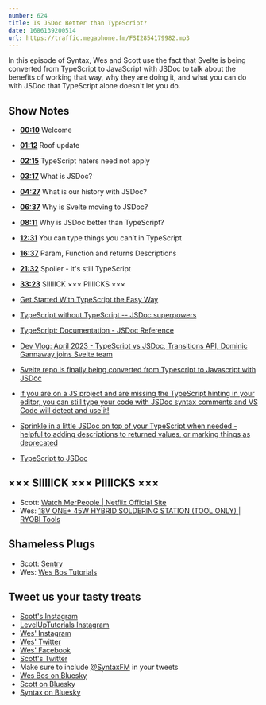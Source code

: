 ```yaml
---
number: 624
title: Is JSDoc Better than TypeScript?
date: 1686139200514
url: https://traffic.megaphone.fm/FSI2854179982.mp3
---
```


In this episode of Syntax, Wes and Scott use the fact that Svelte is being converted from TypeScript to JavaScript with JSDoc to talk about the benefits of working that way, why they are doing it, and what you can do with JSDoc that TypeScript alone doesn't let you do.

## Show Notes

* **[00:10](#t=00:10)** Welcome
* **[01:12](#t=01:12)** Roof update
* **[02:15](#t=02:15)** TypeScript haters need not apply
* **[03:17](#t=03:17)** What is JSDoc?
* **[04:27](#t=04:27)** What is our history with JSDoc?
* **[06:37](#t=06:37)** Why is Svelte moving to JSDoc?
* **[08:11](#t=08:11)** Why is JSDoc better than TypeScript?
* **[12:31](#t=12:31)** You can type things you can’t in TypeScript
* **[16:37](#t=16:37)** Param, Function and returns Descriptions
* **[21:32](#t=21:32)** Spoiler - it's still TypeScript
* **[33:23](#t=33:23)** SIIIIICK ××× PIIIICKS ×××

* [Get Started With TypeScript the Easy Way](https://austingil.com/typescript-the-easy-way/)
* [TypeScript without TypeScript -- JSDoc superpowers](https://fettblog.eu/typescript-jsdoc-superpowers/)
* [TypeScript: Documentation - JSDoc Reference](https://www.typescriptlang.org/docs/handbook/jsdoc-supported-types.html)
* [Dev Vlog: April 2023 - TypeScript vs JSDoc, Transitions API, Dominic Gannaway joins Svelte team](https://www.youtube.com/watch?v=MJHO6FSioPI&t=95s)
* [Svelte repo is finally being converted from Typescript to Javascript with JSDoc](https://twitter.com/puruvjdev/status/1655813548495486977)
* [If you are on a JS project and are missing the TypeScript hinting in your editor, you can still type your code with JSDoc syntax comments and VS Code will detect and use it!](https://twitter.com/wesbos/status/1339217248729305090)
* [Sprinkle in a little JSDoc on top of your TypeScript when needed - helpful to adding descriptions to returned values, or marking things as deprecated](https://twitter.com/wesbos/status/1646601873523200021)
* [TypeScript to JSDoc](https://www.npmjs.com/package/ts-to-jsdoc)

## ××× SIIIIICK ××× PIIIICKS ×××

* Scott: [Watch MerPeople | Netflix Official Site](https://www.netflix.com/ca/title/81439780)
* Wes: [18V ONE+ 45W HYBRID SOLDERING STATION (TOOL ONLY) | RYOBI Tools](https://www.ryobitools.ca/products/details/18v-one-plus-45w-hybrid-soldering-station/)

## Shameless Plugs

* Scott: [Sentry](https://sentry.io)
* Wes: [Wes Bos Tutorials](https://wesbos.com/courses)

## Tweet us your tasty treats

* [Scott's Instagram](https://www.instagram.com/stolinski/)
* [LevelUpTutorials Instagram](https://www.instagram.com/LevelUpTutorials/)
* [Wes' Instagram](https://www.instagram.com/wesbos/)
* [Wes' Twitter](https://twitter.com/wesbos)
* [Wes' Facebook](https://www.facebook.com/wesbos.developer)
* [Scott's Twitter](https://twitter.com/stolinski)
* Make sure to include [@SyntaxFM](https://twitter.com/SyntaxFM) in your tweets
* [Wes Bos on Bluesky](https://bsky.app/profile/wesbos.com)
* [Scott on Bluesky](https://bsky.app/profile/tolin.ski)
* [Syntax on Bluesky](https://bsky.app/profile/syntax.fm)
